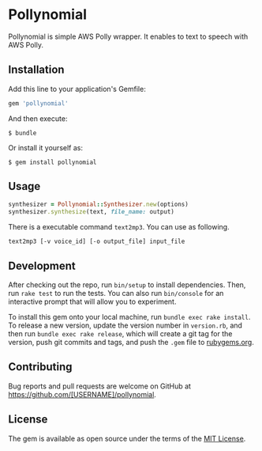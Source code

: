 # Pollynomial

Pollynomial is simple AWS Polly wrapper. It enables to text to speech with AWS Polly.

## Installation

Add this line to your application's Gemfile:

```ruby
gem 'pollynomial'
```

And then execute:

    $ bundle

Or install it yourself as:

    $ gem install pollynomial

## Usage

```rb
synthesizer = Pollynomial::Synthesizer.new(options)
synthesizer.synthesize(text, file_name: output)
```

There is a executable command `text2mp3`. You can use as following.

```
text2mp3 [-v voice_id] [-o output_file] input_file
```

## Development

After checking out the repo, run `bin/setup` to install dependencies. Then, run `rake test` to run the tests. You can also run `bin/console` for an interactive prompt that will allow you to experiment.

To install this gem onto your local machine, run `bundle exec rake install`. To release a new version, update the version number in `version.rb`, and then run `bundle exec rake release`, which will create a git tag for the version, push git commits and tags, and push the `.gem` file to [rubygems.org](https://rubygems.org).

## Contributing

Bug reports and pull requests are welcome on GitHub at https://github.com/[USERNAME]/pollynomial.


## License

The gem is available as open source under the terms of the [MIT License](http://opensource.org/licenses/MIT).

